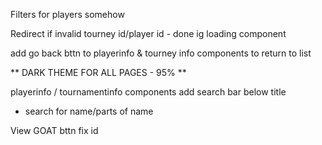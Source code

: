 Filters for players somehow

Redirect if invalid tourney id/player id - done ig
loading component

add go back bttn to playerinfo & tourney info components to return to list

** DARK THEME FOR ALL PAGES - 95% **

playerinfo / tournamentinfo components add search bar below title
 - search for name/parts of name

View GOAT bttn fix id